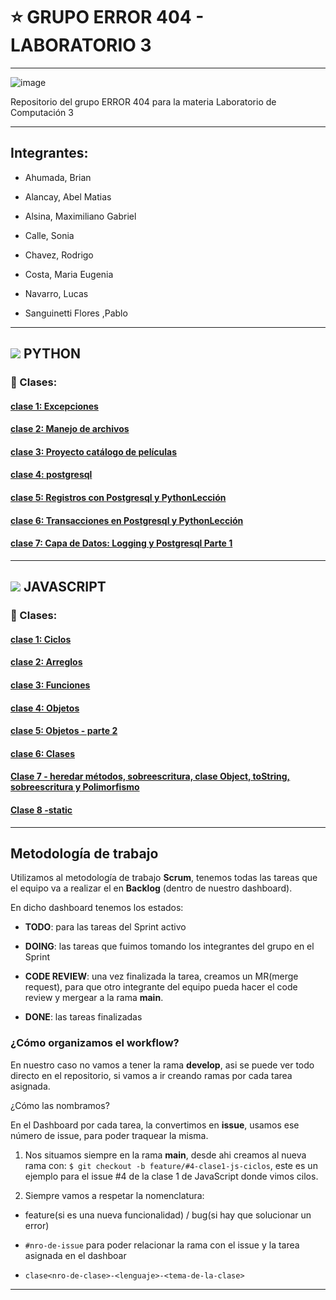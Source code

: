 # :star: GRUPO ERROR 404 - LABORATORIO 3

---

![image](https://user-images.githubusercontent.com/72580574/232951630-0378508f-7755-4582-ad40-c26015adb596.png)


Repositorio del grupo ERROR 404 para la materia Laboratorio de Computación 3

---

## Integrantes:

- Ahumada, Brian                         

- Alancay, Abel Matias                

- Alsina, Maximiliano Gabriel                     

- Calle, Sonia 

- Chavez, Rodrigo                       

- Costa, Maria Eugenia              

- Navarro, Lucas                                            

- Sanguinetti Flores ,Pablo

---

## <img src="https://img.icons8.com/color/50/null/python--v1.png"/> PYTHON

### :book: Clases:

#### [clase 1: Excepciones](https://github.com/CodeSystem2022/ERROR-404-LABORATORIO3/tree/main/python/Clase_01_Leccion01)

#### [clase 2: Manejo de archivos](https://github.com/CodeSystem2022/ERROR-404-LABORATORIO3/tree/main/python/Clase_02/Leccion2)

#### [clase 3: Proyecto catálogo de películas](https://github.com/CodeSystem2022/ERROR-404-LABORATORIO3/tree/main/python/Clase_03/Leccion_03)

#### [clase 4: postgresql](https://github.com/CodeSystem2022/ERROR-404-LABORATORIO3/tree/main/python/Clase_04/Leccion04/BD)

#### [clase 5: Registros con Postgresql y PythonLección](https://github.com/CodeSystem2022/ERROR-404-LABORATORIO3/tree/main/python/clase_05)

#### [clase 6: Transacciones en Postgresql y PythonLección ](https://github.com/CodeSystem2022/ERROR-404-LABORATORIO3/tree/main/python/clase_06)

#### [clase 7: Capa de Datos: Logging y Postgresql Parte 1 ](https://github.com/CodeSystem2022/ERROR-404-LABORATORIO3/tree/main/python/clase_07)

---

## <img src="https://img.icons8.com/color/50/null/javascript--v1.png"/> JAVASCRIPT

### :book: Clases:

#### [clase 1: Ciclos](https://github.com/CodeSystem2022/ERROR-404-LABORATORIO3/tree/main/javascript/clase1-ciclos)

#### [clase 2: Arreglos](https://github.com/CodeSystem2022/ERROR-404-LABORATORIO3/tree/main/javascript/clase2-arreglos)

#### [clase 3: Funciones](https://github.com/CodeSystem2022/ERROR-404-LABORATORIO3/tree/main/javascript/clase3-funciones)

#### [clase 4: Objetos](https://github.com/CodeSystem2022/ERROR-404-LABORATORIO3/tree/main/javascript/clase4-objetos)

#### [clase 5: Objetos - parte 2](https://github.com/CodeSystem2022/ERROR-404-LABORATORIO3/tree/main/javascript/clase5-objetos-parte2)

#### [clase 6: Clases](https://github.com/CodeSystem2022/ERROR-404-LABORATORIO3/tree/main/javascript/clase6-clases)

#### [Clase 7 - heredar métodos, sobreescritura, clase Object, toString, sobreescritura y Polimorfismo](https://github.com/CodeSystem2022/ERROR-404-LABORATORIO3/tree/main/javascript/clase7-clases-parte2)

#### [Clase 8 -static](https://github.com/CodeSystem2022/ERROR-404-LABORATORIO3/tree/main/javascript/clase8-static-js)

---

## Metodología de trabajo

Utilizamos al metodología de trabajo **Scrum**, tenemos todas las tareas que el equipo va a realizar el en **Backlog** (dentro de nuestro dashboard).

En dicho dashboard tenemos los estados: 

- **TODO**: para las tareas del Sprint activo

- **DOING**: las tareas que fuimos tomando los integrantes del grupo en el Sprint

- **CODE REVIEW**: una vez finalizada la tarea, creamos un MR(merge request), para que otro integrante del equipo pueda hacer el code review y mergear a la rama **main**.

- **DONE**: las tareas finalizadas

### ¿Cómo organizamos el workflow?

En nuestro caso no vamos a tener la rama **develop**, asi se puede ver todo directo en el repositorio, si vamos a ir creando ramas por cada tarea asignada.

¿Cómo las nombramos?

En el Dashboard por cada tarea, la convertimos en **issue**, usamos ese número de issue, para poder traquear la misma.

1. Nos situamos siempre en la rama **main**, desde ahi creamos al nueva rama con: `$ git checkout -b feature/#4-clase1-js-ciclos`, este es un ejemplo para el issue #4 de la clase 1 de JavaScript donde vimos cilos.

2. Siempre vamos a respetar la nomenclatura:

- feature(si es una nueva funcionalidad) / bug(si hay que solucionar un error)

- `#nro-de-issue` para poder relacionar la rama con el issue y la tarea asignada en el dashboar

- `clase<nro-de-clase>-<lenguaje>-<tema-de-la-clase>`

---
